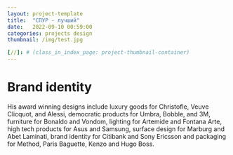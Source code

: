 ```yaml
---
layout: project-template
title:  "СПУР - лучший"
date:   2022-09-10 00:59:00
categories: projects design
thumbnail: /img/test.jpg

[//]: # (class_in_index_page: project-thumbnail-container)
---
```


# Brand identity

His award winning designs include luxury goods for Christofle, Veuve Clicquot, and Alessi, democratic products for Umbra, Bobble, and 3M, furniture for Bonaldo and Vondom, lighting for Artemide and Fontana Arte, high tech products for Asus and Samsung, surface design for Marburg and Abet Laminati, brand identity for Citibank and Sony Ericsson and packaging for Method, Paris Baguette, Kenzo and Hugo Boss.
